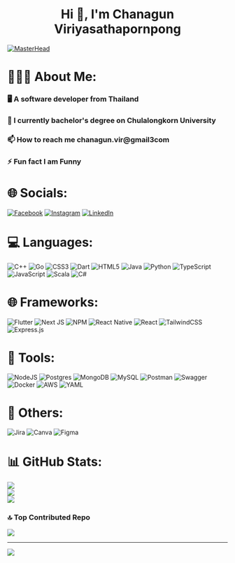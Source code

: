<h1 align="center">Hi 👋, I'm Chanagun Viriyasathapornpong</h1>

[![MasterHead](https://www.lambdatest.com/resources/images/news24.gif)](https://lonebhen.io)

# 💁🏻‍♂️ About Me:
<h3 align="left">🖥️ A software developer from Thailand</h3>
<h3 align="left">🔭 I currently bachelor's degree on Chulalongkorn University</h3>
<h3 align="left">📫 How to reach me chanagun.vir@gmail3com</h3>
<h3 align="left">⚡ Fun fact I am Funny</h3>


# 🌐 Socials:
[![Facebook](https://img.shields.io/badge/Facebook-%231877F2.svg?logo=Facebook&logoColor=white)](https://facebook.com/profile.php?id=100009512147281) [![Instagram](https://img.shields.io/badge/Instagram-%23E4405F.svg?logo=Instagram&logoColor=white)](https://instagram.com/guncv_) [![LinkedIn](https://img.shields.io/badge/LinkedIn-%230077B5.svg?logo=linkedin&logoColor=white)](https://linkedin.com/in/chanagun-viriyasathapornpong-ab8a27299) 


# 💻 Languages:
 ![C++](https://img.shields.io/badge/c++-%2300599C.svg?style=for-the-badge&logo=c%2B%2B&logoColor=white) ![Go](https://img.shields.io/badge/go-%2300ADD8.svg?style=for-the-badge&logo=go&logoColor=white) ![CSS3](https://img.shields.io/badge/css3-%231572B6.svg?style=for-the-badge&logo=css3&logoColor=white) ![Dart](https://img.shields.io/badge/dart-%230175C2.svg?style=for-the-badge&logo=dart&logoColor=white) ![HTML5](https://img.shields.io/badge/html5-%23E34F26.svg?style=for-the-badge&logo=html5&logoColor=white) ![Java](https://img.shields.io/badge/java-%23ED8B00.svg?style=for-the-badge&logo=openjdk&logoColor=white) ![Python](https://img.shields.io/badge/python-3670A0?style=for-the-badge&logo=python&logoColor=ffdd54)  ![TypeScript](https://img.shields.io/badge/typescript-%23007ACC.svg?style=for-the-badge&logo=typescript&logoColor=white)  ![JavaScript](https://img.shields.io/badge/javascript-%23323330.svg?style=for-the-badge&logo=javascript&logoColor=%23F7DF1E) ![Scala](https://img.shields.io/badge/scala-%23DC322F.svg?style=for-the-badge&logo=scala&logoColor=white) ![C#](https://img.shields.io/badge/c%23-%23239120.svg?style=for-the-badge&logo=csharp&logoColor=white)


# 🌐 Frameworks:
 ![Flutter](https://img.shields.io/badge/Flutter-%2302569B.svg?style=for-the-badge&logo=Flutter&logoColor=white)  ![Next JS](https://img.shields.io/badge/Next-black?style=for-the-badge&logo=next.js&logoColor=white) ![NPM](https://img.shields.io/badge/NPM-%23CB3837.svg?style=for-the-badge&logo=npm&logoColor=white)  ![React Native](https://img.shields.io/badge/react_native-%2320232a.svg?style=for-the-badge&logo=react&logoColor=%2361DAFB) ![React](https://img.shields.io/badge/react-%2320232a.svg?style=for-the-badge&logo=react&logoColor=%2361DAFB) ![TailwindCSS](https://img.shields.io/badge/tailwindcss-%2338B2AC.svg?style=for-the-badge&logo=tailwind-css&logoColor=white) ![Express.js](https://img.shields.io/badge/express.js-%23404d59.svg?style=for-the-badge&logo=express&logoColor=%2361DAFB)

 
# 🔨 Tools:
![NodeJS](https://img.shields.io/badge/node.js-6DA55F?style=for-the-badge&logo=node.js&logoColor=white) ![Postgres](https://img.shields.io/badge/postgres-%23316192.svg?style=for-the-badge&logo=postgresql&logoColor=white) ![MongoDB](https://img.shields.io/badge/MongoDB-%234ea94b.svg?style=for-the-badge&logo=mongodb&logoColor=white) ![MySQL](https://img.shields.io/badge/mysql-4479A1.svg?style=for-the-badge&logo=mysql&logoColor=white)  ![Postman](https://img.shields.io/badge/Postman-FF6C37?style=for-the-badge&logo=postman&logoColor=white) ![Swagger](https://img.shields.io/badge/-Swagger-%23Clojure?style=for-the-badge&logo=swagger&logoColor=white) ![Docker](https://img.shields.io/badge/docker-%230db7ed.svg?style=for-the-badge&logo=docker&logoColor=white)   ![AWS](https://img.shields.io/badge/AWS-%23FF9900.svg?style=for-the-badge&logo=amazon-aws&logoColor=white) ![YAML](https://img.shields.io/badge/yaml-%23ffffff.svg?style=for-the-badge&logo=yaml&logoColor=151515) 


# 💬 Others:
![Jira](https://img.shields.io/badge/jira-%230A0FFF.svg?style=for-the-badge&logo=jira&logoColor=white) ![Canva](https://img.shields.io/badge/Canva-%2300C4CC.svg?style=for-the-badge&logo=Canva&logoColor=white) ![Figma](https://img.shields.io/badge/figma-%23F24E1E.svg?style=for-the-badge&logo=figma&logoColor=white)


# 📊 GitHub Stats:
![](https://github-readme-stats.vercel.app/api?username=guncv&theme=dark&hide_border=false&include_all_commits=false&count_private=false)<br/>
![](https://github-readme-streak-stats.herokuapp.com/?user=guncv&theme=dark&hide_border=false)<br/>
![](https://github-readme-stats.vercel.app/api/top-langs/?username=guncv&theme=dark&hide_border=false&include_all_commits=false&count_private=false&layout=compact)

### 🔝 Top Contributed Repo
![](https://github-contributor-stats.vercel.app/api?username=guncv&limit=5&theme=dark&combine_all_yearly_contributions=true)

---
[![](https://visitcount.itsvg.in/api?id=guncv&icon=0&color=0)](https://visitcount.itsvg.in)

<!-- Proudly created with GPRM ( https://gprm.itsvg.in ) -->
